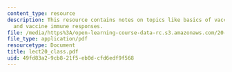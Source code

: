 ```yaml
---
content_type: resource
description: This resource contains notes on topics like basics of vaccine design
  and vaccine immune responses.
file: /media/https%3A/open-learning-course-data-rc.s3.amazonaws.com/20-462j-molecular-principles-of-biomaterials-spring-2006/49fd83a29cb821f5eb0dcfd6edf9f568_lect20_class.pdf
file_type: application/pdf
resourcetype: Document
title: lect20_class.pdf
uid: 49fd83a2-9cb8-21f5-eb0d-cfd6edf9f568
---
```

